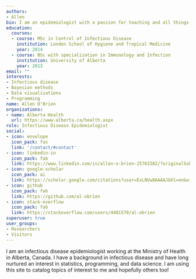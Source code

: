 ```yaml
---
authors:
- Allen
bio: I am an epidemiologist with a passion for teaching and all things data.
education:
  courses:
  - course: MSc in Control of Infectious Disease
    institution: London School of Hygiene and Tropical Medicine
    year: 2014
  - course: BSc with specialization in Immunology and Infection
    institution: University of Alberta
    year: 2013
email: ""
interests:
- Infectious disease
- Bayesian methods
- Data visualizations
- Programming
name: Allen O'Brien
organizations:
- name: Alberta Health
  url: https://www.alberta.ca/health.aspx
role: Infectious Disease Epidemiologist
social:
- icon: envelope
  icon_pack: fas
  link: '/contact/#contact'
- icon: linkedin-in
  icon_pack: fab
  link: https://www.linkedin.com/in/allen-o-brien-25763382/?originalSubdomain=ca
- icon: google-scholar
  icon_pack: ai
  link: https://scholar.google.com/citations?user=ExLNVw8AAAAJ&hl=en&oi=aoJ
- icon: github
  icon_pack: fab
  link: https://github.com/al-obrien
- icon: stack-overflow
  icon_pack: fab
  link: https://stackoverflow.com/users/4481570/al-obrien
superuser: true
user_groups:
- Researchers
- Visitors
---
```


I am an infectious disease epidemiologist working at the Ministry of Health in Alberta, Canada. I have a background in infectious disease and have long nurtured an interest in statistics, programming, and data science. I am using this site to catalog topics of interest to me and hopefully others too!

